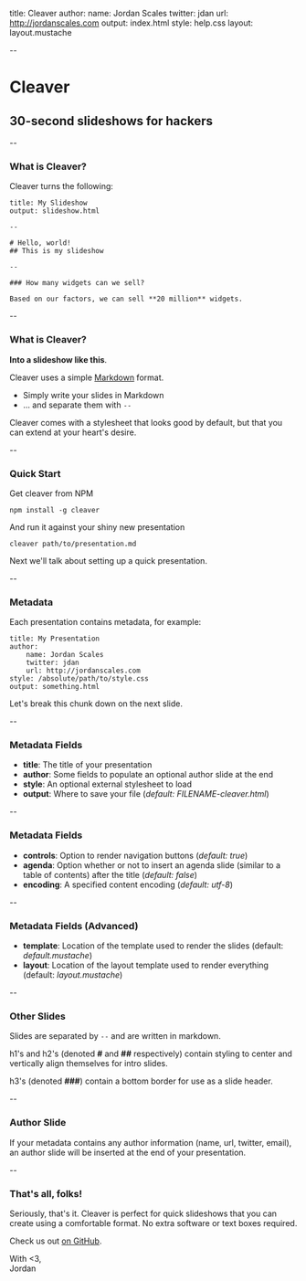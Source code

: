 title: Cleaver
author:
  name: Jordan Scales
  twitter: jdan
  url: http://jordanscales.com
output: index.html
style: help.css
layout: layout.mustache

--

# Cleaver
## 30-second slideshows for hackers

--

### What is Cleaver?

Cleaver turns the following:

    title: My Slideshow
    output: slideshow.html

    --

    # Hello, world!
    ## This is my slideshow

    --

    ### How many widgets can we sell?

    Based on our factors, we can sell **20 million** widgets.

--

### What is Cleaver?

**Into a slideshow like this**.

Cleaver uses a simple [Markdown](http://daringfireball.net/projects/markdown/)
format.

* Simply write your slides in Markdown
* ... and separate them with `--`

Cleaver comes with a stylesheet that looks good by default, but that you
can extend at your heart's desire.

--

### Quick Start

Get cleaver from NPM

    npm install -g cleaver

And run it against your shiny new presentation

    cleaver path/to/presentation.md

Next we'll talk about setting up a quick presentation.

--

### Metadata

Each presentation contains metadata, for example:

    title: My Presentation
    author:
        name: Jordan Scales
        twitter: jdan
        url: http://jordanscales.com
    style: /absolute/path/to/style.css
    output: something.html

Let's break this chunk down on the next slide.

--

### Metadata Fields

* **title**: The title of your presentation
* **author**: Some fields to populate an optional author slide at the end
* **style**: An optional external stylesheet to load
* **output**: Where to save your file (*default: FILENAME-cleaver.html*)

--

### Metadata Fields
* **controls**: Option to render navigation buttons (*default: true*)
* **agenda**: Option whether or not to insert an agenda slide (similar to a table of contents) after the title (*default: false*)
* **encoding**: A specified content encoding (*default: utf-8*)

--

### Metadata Fields (Advanced)
* **template**: Location of the template used to render the slides (default:
 *default.mustache*)
* **layout**: Location of the layout template used to render everything (default:
 *layout.mustache*)

--

### Other Slides

Slides are separated by `--` and are written in markdown.

h1's and h2's (denoted **#** and **##** respectively) contain styling to
center and vertically align themselves for intro slides.

h3's (denoted **###**) contain a bottom border for use as a slide header.

--

### Author Slide

If your metadata contains any author information (name, url, twitter, email),
an author slide will be inserted at the end of your presentation.

--

### That's all, folks!

Seriously, that's it. Cleaver is perfect for quick slideshows that you can
create using a comfortable format. No extra software or text boxes required.

Check us out [on GitHub](http://github.com/jdan/cleaver).

With &lt;3,<br/>Jordan
